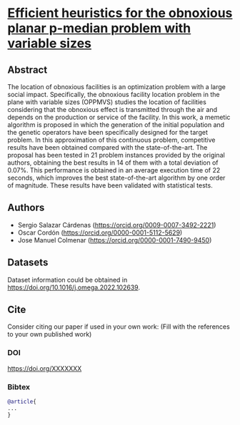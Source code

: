 # [Efficient heuristics for the obnoxious planar p-median problem with variable sizes](https://doi.org/XXXXX)

## Abstract
The location of obnoxious facilities is an optimization problem with a large social impact. Specifically, the obnoxious facility location problem in the plane with variable sizes (OPPMVS) studies the location of facilities considering that the obnoxious effect is transmitted through the air and depends on the production or service of the facility. In this work, a memetic algorithm is proposed in which the generation of the initial population and the genetic operators have been specifically designed for the target problem. In this approximation of this continuous problem, competitive results have been obtained compared with the state-of-the-art. The proposal has been tested in 21 problem instances provided by the original authors, obtaining the best results in 14 of them with a total deviation of 0.07\%. This performance is obtained in an average execution time of 22 seconds, which improves the best state-of-the-art algorithm by one order of magnitude. These results have been validated with statistical tests.

## Authors
- Sergio Salazar Cárdenas (https://orcid.org/0009-0007-3492-2221)
- Oscar Cordón (https://orcid.org/0000-0001-5112-5629)
- Jose Manuel Colmenar (https://orcid.org/0000-0001-7490-9450)
  
## Datasets

Dataset information could be obtained in https://doi.org/10.1016/j.omega.2022.102639.


[//]: <> (## Compiling)

[//]: <> (## Executing)



## Cite

Consider citing our paper if used in your own work:
(Fill with the references to your own published work)

### DOI
https://doi.org/XXXXXXX

### Bibtex
```bibtex
@article{
...
}
```

